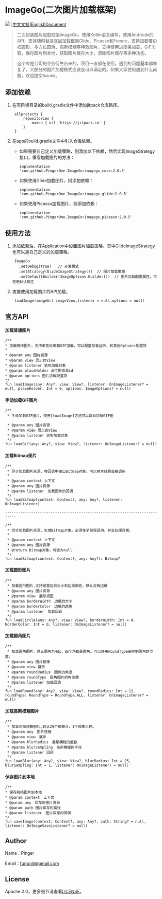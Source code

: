 # ImageGo(二次图片加载框架)
[![](https://www.jitpack.io/v/PingerOne/ImageGo.svg)](https://www.jitpack.io/#PingerOne/ImageGo) |[中文文档](https://github.com/PingerOne/ImageGo/blob/master/README_ZH.md)|[EnglishDocument](https://github.com/PingerOne/ImageGo/blob/master/README.md)

> 二次封装图片加载框架ImageGo。使用Kotlin语言编写，使用Androidx的API，支持随时替换底层加载框架Glide、Picasso和Fresco，支持加载带边框圆形、多方位圆角、高斯模糊等特效图片，支持使用进度条加载，GIF加载，保存图片到本地，获取图片缓存大小，清除图片缓存等多种功能。
>
> 这个库是公司的业务衍生出来的，项目一直都在使用，遇到的问题基本都修复了，大部分的图片加载模式应该是可以满足的。如果大家使用遇到什么问题，欢迎提交Issues。


## 添加依赖

1. 在项目根目录的build.gradle文件中添加jitpack仓库路径。

        allprojects {
            repositories {
                maven { url 'https://jitpack.io' }
            }
        }

2. 在app的build.gradle文件中引入仓库依赖。

    * 如果需要自己定义加载策略，则添加以下依赖，然后实现ImageStrategy接口，重写加载图片的方法：

          implementation 'com.github.PingerOne.ImageGo:imagego_core:2.0.5'

    * 如果使用Glide加载图片，则添加依赖：

          implementation 'com.github.PingerOne.ImageGo:imagego_glide:2.0.5'

    * 如果使用Picasso加载图片，则添加依赖：

          implementation 'com.github.PingerOne.ImageGo:imagego_picasso:2.0.5'


## 使用方法
1. 添加依赖后，在Application中设置图片加载策略。其中GlideImageStrategy也可以是自己定义的加载策略。

        ImageGo
          .setDebug(true)   // 开发模式
          .setStrategy(GlideImageStrategy())  // 图片加载策略
          .setDefaultBuilder(ImageOptions.Builder())  // 图片加载配置属性，可使用默认属性

2. 直接使用加载图片的API加载。

        loadImage(imageUrl imageView,listener = null,options = null)


## 官方API

#### 加载普通图片

    /**
    * 加载网络图片，支持渐变动画和GIF加载，可以配置加载监听，和其他Options配置项
    *
    * @param any 图片资源
    * @param view 展示的View
    * @param listener 监听加载对象
    * @param placeHolder 占位图资源id
    * @param options 图片加载配置项
    */
    fun loadImage(any: Any?, view: View?, listener: OnImageListener? = null, placeHolder: Int = 0, options: ImageOptions? = null)


#### 手动加载GIF图片


    /**
     * 手动加载GIF图片，使用[loadImage]方法可以自动加载GIF图

     * @param any 图片资源
     * @param view 展示的View
     * @param listener 监听加载对象
     */
    fun loadGif(any: Any?, view: View?, listener: OnImageListener? = null)


#### 加载Bitmap图片


    /**
     * 异步加载图片资源，在回调中输出Bitmap对象。可以在主线程直接调用
     *
     * @param context 上下文
     * @param any 图片资源
     * @param listener　加载图片的回调
     */
    fun loadBitmap(context: Context?, any: Any?, listener: OnImageListener)

    ---------------------------------------------------------------------------

    /**
     * 同步加载图片资源，生成Bitmap对象。必须在子线程调用，并且处理异常。
     *
     * @param context 上下文
     * @param any 图片资源
     * @return Bitmap对象，可能为null
     */
    fun loadBitmap(context: Context?, any: Any?): Bitmap?


#### 加载圆形图片

    /**
     * 加载圆形图片,支持设置边框大小和边框颜色，默认没有边框
     * @param any 图片资源
     * @param view　展示视图
     * @param borderWidth　边框的大小
     * @param borderColor　边框的颜色
     * @param listener　加载回调
     */
    fun loadCircle(any: Any?, view: View?, borderWidth: Int = 0, borderColor: Int = 0, listener: OnImageListener? = null)


#### 加载圆角图片

    /**
     * 加载圆角图片，默认圆角为4dp，四个角都是圆角。可以使用RoundType来控制圆角的位置。
     * @param any 图片链接
     * @param view 展示
     * @param roundRadius　圆角的角度
     * @param roundType　圆角图片的角位置
     * @param listener 加载回调
     */
    fun loadRound(any: Any?, view: View?, roundRadius: Int = 12, roundType: RoundType = RoundType.ALL, listener: OnImageListener? = null)


#### 加载高斯模糊图片

    /**
     * 加载高斯模糊图片,默认25个模糊点，1个模糊半径。
     * @param any　图片链接
     * @param view　展示
     * @param blurRadius　高斯模糊的度数
     * @param blurSampling　高斯模糊的半径
     * @param listener 回调
     */
    fun loadBlur(any: Any?, view: View?, blurRadius: Int = 25, blurSampling: Int = 1, listener: OnImageListener? = null)


#### 保存图片到本地

    /**
    * 保存网络图片到本地
    * @param context　上下文
    * @param any　保存的图片资源
    * @param path 图片保存的路径
    * @param listener　图片保存的回调
    */
    fun saveImage(context: Context?, any: Any?, path: String? = null, listener: OnImageSaveListener? = null)




## Author
Name：Pinger

Email：fungoit@gmail.com

## License
Apache 2.0，更多细节请查看[LICENSE](https://github.com/PingerOne/ImageGo/blob/master/LICENSE)。
